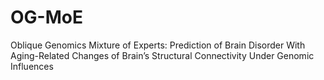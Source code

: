 # OG-MoE
Oblique Genomics Mixture of Experts: Prediction of Brain Disorder With Aging-Related Changes of Brain’s Structural Connectivity Under Genomic Influences

